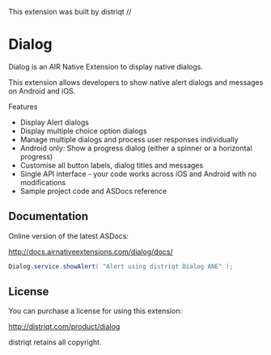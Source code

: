 


This extension was built by distriqt // 

# Dialog

Dialog is an AIR Native Extension to display native dialogs. 

This extension allows developers to show native alert dialogs and messages on Android and iOS.

Features

- Display Alert dialogs
- Display multiple choice option dialogs
- Manage multiple dialogs and process user responses individually
- Android only: Show a progress dialog (either a spinner or a horizontal progress)
- Customise all button labels, dialog titles and messages
- Single API interface - your code works across iOS and Android with no modifications
- Sample project code and ASDocs reference


## Documentation

Online version of the latest ASDocs:

http://docs.airnativeextensions.com/dialog/docs/

```actionscript
Dialog.service.showAlert( "Alert using distriqt Dialog ANE" );
```


## License

You can purchase a license for using this extension:

http://distriqt.com/product/dialog

distriqt retains all copyright.


